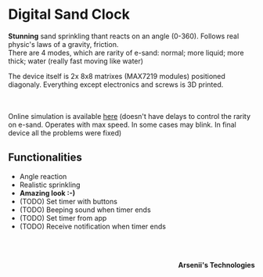 # Digital Sand Clock
**Stunning** sand sprinkling thant reacts on an angle (0-360). Follows real physic's laws of a gravity, friction. <br>
There are 4 modes, which are rarity of e-sand: normal; more liquid; more thick; water (really fast moving like water)

The device itself is 2x 8x8 matrixes (MAX7219 modules) positioned diagonaly. Everything except electronics and screws is 3D printed. 

<br> <br>
Online simulation is available <a href="https://exch.com.ua/e-sand_clock/e-sand_clock.html">here</a> (doesn't have delays to control the rarity on e-sand. Operates with max speed. In some cases may blink. In final device all the problems were fixed)

## Functionalities
- Angle reaction
- Realistic sprinkling
- **Amazing look :-)**
- (TODO) Set timer with buttons
- (TODO) Beeping sound when timer ends
- (TODO) Set timer from app
- (TODO) Receive notification when timer ends


<br><br>
<p align="right"><strong>Arsenii's Technologies</strong></p>
